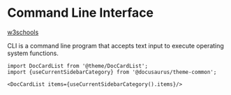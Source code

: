 # Command Line Interface

[w3schools](https://www.w3schools.com/whatis/whatis_cli.asp)

CLI is a command line program that accepts text input to execute operating system functions.

```mdx-code-block
import DocCardList from '@theme/DocCardList';
import {useCurrentSidebarCategory} from '@docusaurus/theme-common';

<DocCardList items={useCurrentSidebarCategory().items}/>
```
